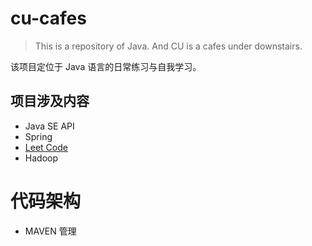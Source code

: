# cu-cafes
> This is a repository of Java. And CU is a cafes under downstairs.

该项目定位于 Java 语言的日常练习与自我学习。

## 项目涉及内容
- Java SE API
- Spring
- [Leet Code](https://leetcode-cn.com/problemset/algorithms/)
- Hadoop

# 代码架构
- MAVEN 管理
